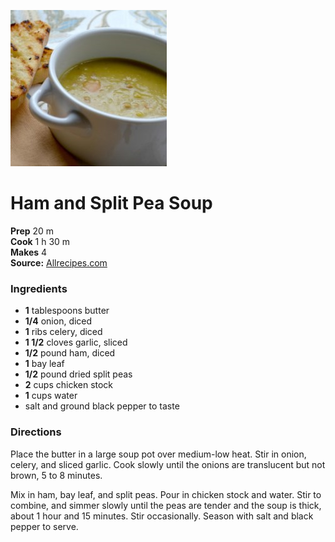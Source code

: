 [![](./images/8c8e4174-e891-400d-ba13-7cb4190a4789.jpg)](http://images.media-allrecipes.com/userphotos/250x250/1508123.jpg)

#  Ham and Split Pea Soup


**Prep** 20 m  
**Cook** 1 h 30 m  
**Makes** 4  
**Source:** [Allrecipes.com](http://allrecipes.com/recipe/219170/ham-and-split-pea-soup-recipe-a-great-soup/print/?recipeType=Recipe&servings=8&isMetric=false)

###  Ingredients

  *  **1** tablespoons butter
  *   **1/4** onion, diced
  *   **1** ribs celery, diced
  *   **1 1/2** cloves garlic, sliced
  *   **1/2** pound ham, diced
  *   **1** bay leaf
  *   **1/2** pound dried split peas
  *   **2** cups chicken stock
  *   **1** cups water
  * salt and ground black pepper to taste

###  Directions

Place the butter in a large soup pot over medium-low heat. Stir in onion,
celery, and sliced garlic. Cook slowly until the onions are translucent but
not brown, 5 to 8 minutes.

Mix in ham, bay leaf, and split peas. Pour in chicken stock and water. Stir to
combine, and simmer slowly until the peas are tender and the soup is thick,
about 1 hour and 15 minutes. Stir occasionally. Season with salt and black
pepper to serve.

